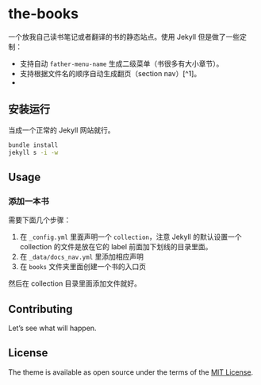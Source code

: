 # the-books

一个放我自己读书笔记或者翻译的书的静态站点。使用 Jekyll 但是做了一些定制：

- 支持自动 `father-menu-name` 生成二级菜单（书很多有大小章节）。
- 支持根据文件名的顺序自动生成翻页（section nav）[^1]。
- 
## 安装运行

当成一个正常的 Jekyll 网站就行。

```bash
bundle install
jekyll s -i -w
```

## Usage

### 添加一本书

需要下面几个步骤：

1. 在 `_config.yml` 里面声明一个 `collection`，注意 Jekyll 的默认设置一个 collection 的文件是放在它的 label 前面加下划线的目录里面。
2. 在 `_data/docs_nav.yml` 里添加相应声明
3. 在 `books` 文件夹里面创建一个书的入口页

然后在 collection 目录里面添加文件就好。


## Contributing

Let’s see what will happen.

## License

The theme is available as open source under the terms of the [MIT License](https://opensource.org/licenses/MIT).

